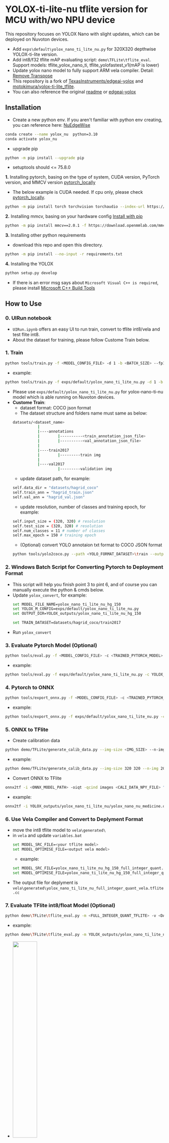 # YOLOX-ti-lite-nu tflite version for MCU with/wo NPU device
This repository focuses on YOLOX Nano with slight updates, which can be deployed on Nuvoton devices.   

 - Add `exps\default\yolox_nano_ti_lite_nu.py` for 320X320 depthwise YOLOX-ti-lite version.
 - Add int8/f32 tflite mAP evaluating script: `demo\TFLite\tflite_eval`. Support models: tflite_yolox_nano_ti, tflite_yolofastest_v1(mAP is lower)
 - Update yolox nano model to fully support ARM vela compiler. Detail: [Remove Transpose](https://github.com/MaxCYCHEN/yolox-ti-lite_tflite_int8/blob/main/assets/README.md)  
 - This repository is a fork of [TexasInstruments/edgeai-yolox](https://github.com/TexasInstruments/edgeai-yolox) and [motokimura/yolox-ti-lite_tflite](https://github.com/motokimura/yolox-ti-lite_tflite).
 - You can also reference the original [readme](https://github.com/MaxCYCHEN/yolox-ti-lite_tflite_int8/blob/main/README_motokimura.md) or [edgeai-yolox](https://github.com/TexasInstruments/edgeai-yolox)

 ## Installation
 - Create a new python env. If you aren't familiar with python env creating, you can reference here: [NuEdgeWise](https://github.com/OpenNuvoton/NuEdgeWise?tab=readme-ov-file#2-installation--env-create)
 ```bash 
conda create --name yolox_nu  python=3.10
conda activate yolox_nu
```
 - upgrade pip
 ```bash 
python -m pip install --upgrade pip
```
 - setuptools should <= 75.8.0
   
**1.** Installing pytorch, basing on the type of system, CUDA version, PyTorch version, and MMCV version [pytorch_locally](https://pytorch.org/get-started/locally/)
- The below example is CUDA needed. If cpu only, please check [pytorch_locally](https://pytorch.org/get-started/locally/). 
```bash 
python -m pip install torch torchvision torchaudio --index-url https://download.pytorch.org/whl/cu118
```
**2.** Installing mmcv, basing on your hardware config [Install with pip](https://mmcv.readthedocs.io/en/latest/get_started/installation.html#install-with-pip)
```bash 
python -m pip install mmcv==2.0.1 -f https://download.openmmlab.com/mmcv/dist/cu118/torch2.0/index.html
```
**3.** Installing other python requirements
- download this repo and open this directory.
```bash
python -m pip install --no-input -r requirements.txt
```
**4.** Installing the YOLOX
```bash
python setup.py develop
```
- If there is an error msg says about `Microsoft Visual C++ is required`, please install [Microsoft C++ Build Tools](https://visualstudio.microsoft.com/visual-cpp-build-tools/)

 ## How to Use
 ### 0. UIRun notebook
 - `UIRun.ipynb` offers an easy UI to run train, convert to tflite int8/vela and test flite int8.
 - About the dataset for training, please follow Custome Train below.
 ### 1. Train
 ```bash
python tools/train.py -f <MODEL_CONFIG_FILE> -d 1 -b <BATCH_SIZE> --fp16 -o -c <PRETRAIN MODEL PATH>
```
- example:
```bash
python tools/train.py -f exps/default/yolox_nano_ti_lite_nu.py -d 1 -b 64 --fp16 -o -c pretrain/tflite_yolox_nano_ti/320_DW/yolox_nano_320_DW_ti_lite.pth
```
- Please use `exps/default/yolox_nano_ti_lite_nu.py` for yolox-nano-ti-nu model which is able running on Nuvoton devices.
- **Custome Train**:
    - dataset format: COCO json format
    - The dataset structure and folders name must same as below:
    ```bash
    datasets/<dataset_name>
               |
               |----annotations
               |        |----------<train_annotation_json_file>
               |        |----------<val_annotation_json_file>
               |
               |----train2017
               |        |---------train img
               |
               |----val2017
                        |---------validation img
    ```
    - update dataset path, for example:
    ```bash
    self.data_dir = "datasets/hagrid_coco"
    self.train_ann = "hagrid_train.json"
    self.val_ann = "hagrid_val.json" 
    ```
    - update resolution, number of classes and training epoch, for example:
    ```bash
    self.input_size = (320, 320) # resolution
    self.test_size = (320, 320) # resolution
    self.num_classes = 11 # number of classes
    self.max_epoch = 150 # training epoch
    ```
    - (Optional) convert YOLO annotaion txt format to COCO JSON format
    ```bash
    python tools/yolo2coco.py --path <YOLO_FORMAT_DATASET>\train --output annotation_train.json
     ```
### 2. Windows Batch Script for Converting Pytorch to Deployment Format
- This script will help you finish point 3 to pint 6, and of course you can manually execute the python & cmds below.
- Update `yolox_convert`, for example:
    ```bash
    set MODEL_FILE_NAME=yolox_nano_ti_lite_nu_hg_150
    set YOLOX_M_CONFIG=exps/default/yolox_nano_ti_lite_nu.py
    set OUTPUT_DIR=YOLOX_outputs/yolox_nano_ti_lite_nu_hg_150

    set TRAIN_DATASET=datasets/hagrid_coco/train2017
    ```
- Run `yolox_convert`
### 3. Evaluate Pytorch Model (Optional)
```bash
python tools/eval.py -f <MODEL_CONFIG_FILE> -c <TRAINED_PYTORCH_MODEL> --conf 0.001
```
- example:
```bash
python tools/eval.py -f exps/default/yolox_nano_ti_lite_nu.py -c YOLOX_outputs/yolox_nano_ti_lite_nu/latest_ckpt.pth --conf 0.001
```

### 4. Pytorch to ONNX
```bash
python tools/export_onnx.py -f <MODEL_CONFIG_FILE> -c <TRAINED_PYTORCH_MODEL> --output-name <ONNX_MODEL_PATH>
```
- example:
```bash
python tools/export_onnx.py -f exps/default/yolox_nano_ti_lite_nu.py -c YOLOX_outputs/yolox_nano_ti_lite_nu/latest_ckpt.pth --output-name YOLOX_outputs/yolox_nano_ti_lite_nu/yolox_nano_nu_medicine.onnx
```

### 5. ONNX to TFlite
- Create calibration data
```bash
python demo/TFLite/generate_calib_data.py --img-size <IMG_SIZE> --n-img <NUMBER_IMG_FOR_CALI> -o <CALI_DATA_NPY_FILE> --img-dir <PATH_OF_TRAIN_IMAGE_DIR>
```
- example:
```bash
python demo/TFLite/generate_calib_data.py --img-size 320 320 --n-img 200 -o YOLOX_outputs\yolox_nano_ti_lite_nu\calib_data_320x320_n200.npy --img-dir datasets\medicine_coco\train2017
```
- Convert ONNX to TFlite
```bash
onnx2tf -i <ONNX_MODEL_PATH> -oiqt -qcind images <CALI_DATA_NPY_FILE> "[[[[0,0,0]]]]" "[[[[1,1,1]]]]"
```
- example:
```bash
onnx2tf -i YOLOX_outputs/yolox_nano_ti_lite_nu/yolox_nano_nu_medicine.onnx -oiqt -qcind images YOLOX_outputs\yolox_nano_ti_lite_nu\calib_data_320x320_n200.npy "[[[[0,0,0]]]]" "[[[[1,1,1]]]]"
```
### 6. Use Vela Compiler and Convert to Deplyment Format
- move the int8 tflite model to `vela\generated\` 
- in `vela` and update `variables.bat`
    ```bash
    set MODEL_SRC_FILE=<your tflite model>
    set MODEL_OPTIMISE_FILE=<output vela model>
    ```
    - example:
    ```bash
    set MODEL_SRC_FILE=yolox_nano_ti_lite_nu_hg_150_full_integer_quant.tflite
    set MODEL_OPTIMISE_FILE=yolox_nano_ti_lite_nu_hg_150_full_integer_quant_vela.tflite
    ```
- The output file for deplyment is `vela\generated\yolox_nano_ti_lite_nu_full_integer_quant_vela.tflite.cc`
### 7. Evaluate TFlite int8/float Model (Optional)
```bash
python demo\TFLite\tflite_eval.py -m <FULL_INTEGER_QUANT_TFLITE> -v <DATASET_PATH> -a <VAL_ANNOTATION_FILE>
```
- example:
```bash
python demo\TFLite\tflite_eval.py -m YOLOX_outputs/yolox_nano_ti_lite_nu/yolox_nano_nu_hg_full_integer_quant.tflite -v datasets\hagrid_coco -a hagrid_val.json
```
- <img src="https://github.com/MaxCYCHEN/yolox-ti-lite_tflite_int8/assets/105192502/eb0f2f47-a001-4bad-a50b-c0e5afdad87f" width="40%">

### 8. Test Singl/All Validation Images
- Provide more realistic bounding box results for validation data using the int8 TensorFlow Lite (TFLite) model.
```bash
python demo\TFLite\tflite_inference.py -m <FULL_INTEGER_QUANT_TFLITE> -s <SCORE_THR> -i <PATH_OF_IMAGE> -a <PATH_OF_VAL_ANNOTATION_FILE>
```
- `--all_pics` for test all images in  <PATH_OF_IMAGE>
- example:
```bash
python demo\TFLite\tflite_inference.py -m YOLOX_outputs\yolox_nano_ti_lite_nu\yolox_nano_ti_lite_nu_hg_full_integer_quant.tflite -s 0.6 -i datasets/hagrid_coco/val2017/0001.jpg -a hagrid_coco/annotations/hagrid_val.json
```
- The result images with bounding boxes will save in `tmp\tflite`

## Inference code
- The output file for deplyment is for example `yolox_nano_ti_lite_nu_full_integer_quant_vela.tflite.cc` and move it to `ObjectDetection_FreeRTOS_yoloxn/Model/` in bsp sample code to update new model.
- The ML_SampleCode repositories are private. Please contact Nuvoton to request access to these sample codes. [Link](https://www.nuvoton.com/ai/contact-us/)
    - [ML_M55M1_SampleCode (private repo)](https://github.com/OpenNuvoton/ML_M55M1_SampleCode)
